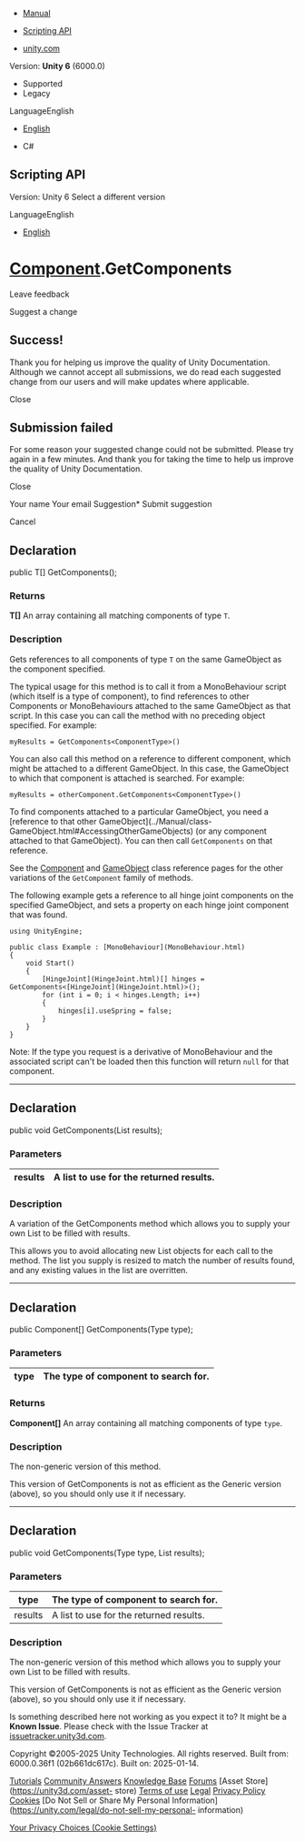 [ ]()

  * [Manual](../Manual/index.html)
  * [Scripting API](../ScriptReference/index.html)

  * [unity.com](https://unity.com/)

Version: **Unity 6** (6000.0)

  * Supported
  * Legacy

LanguageEnglish

  * [English]()

  * C#

[ ](https://docs.unity3d.com)

## Scripting API

Version: Unity 6 Select a different version

LanguageEnglish

  * [English]()

#  [Component](Component.html).GetComponents

Leave feedback

Suggest a change

## Success!

Thank you for helping us improve the quality of Unity Documentation. Although
we cannot accept all submissions, we do read each suggested change from our
users and will make updates where applicable.

Close

## Submission failed

For some reason your suggested change could not be submitted. Please <a>try
again</a> in a few minutes. And thank you for taking the time to help us
improve the quality of Unity Documentation.

Close

Your name Your email Suggestion* Submit suggestion

Cancel

[ ]()

## Declaration

public T[] GetComponents();

### Returns

**T[]** An array containing all matching components of type `T`.

### Description

Gets references to all components of type `T` on the same GameObject as the
component specified.

The typical usage for this method is to call it from a MonoBehaviour script
(which itself is a type of component), to find references to other Components
or MonoBehaviours attached to the same GameObject as that script. In this case
you can call the method with no preceding object specified. For example:  
  
`myResults = GetComponents<ComponentType>()`  
  
You can also call this method on a reference to different component, which
might be attached to a different GameObject. In this case, the GameObject to
which that component is attached is searched. For example:  
  
`myResults = otherComponent.GetComponents<ComponentType>()`  
  
To find components attached to a particular GameObject, you need a [reference
to that other GameObject](../Manual/class-
GameObject.html#AccessingOtherGameObjects) (or any component attached to that
GameObject). You can then call `GetComponents` on that reference.  
  
See the [Component](Component.html) and [GameObject](GameObject.html) class
reference pages for the other variations of the `GetComponent` family of
methods.  
  
The following example gets a reference to all hinge joint components on the
specified GameObject, and sets a property on each hinge joint component that
was found.

    
    
    using UnityEngine;  
      
    public class Example : [MonoBehaviour](MonoBehaviour.html)
    {
        void Start()
        {
            [HingeJoint](HingeJoint.html)[] hinges = GetComponents<[HingeJoint](HingeJoint.html)>();
            for (int i = 0; i < hinges.Length; i++)
            {
                hinges[i].useSpring = false;
            }
        }
    }
    

Note: If the type you request is a derivative of MonoBehaviour and the
associated script can't be loaded then this function will return `null` for
that component.

* * *

## Declaration

public void GetComponents(List<T> results);

### Parameters

results | A list to use for the returned results.  
---|---  
  
### Description

A variation of the GetComponents method which allows you to supply your own
List to be filled with results.

This allows you to avoid allocating new List objects for each call to the
method. The list you supply is resized to match the number of results found,
and any existing values in the list are overritten.

* * *

## Declaration

public Component[] GetComponents(Type type);

### Parameters

type | The type of component to search for.  
---|---  
  
### Returns

**Component[]** An array containing all matching components of type `type`.

### Description

The non-generic version of this method.

This version of GetComponents is not as efficient as the Generic version
(above), so you should only use it if necessary.

* * *

## Declaration

public void GetComponents(Type type, List<Component> results);

### Parameters

type | The type of component to search for.  
---|---  
results | A list to use for the returned results.  
  
### Description

The non-generic version of this method which allows you to supply your own
List to be filled with results.

This version of GetComponents is not as efficient as the Generic version
(above), so you should only use it if necessary.

Is something described here not working as you expect it to? It might be a
**Known Issue**. Please check with the Issue Tracker at
[issuetracker.unity3d.com](https://issuetracker.unity3d.com).

Copyright ©2005-2025 Unity Technologies. All rights reserved. Built from:
6000.0.36f1 (02b661dc617c). Built on: 2025-01-14.

[Tutorials](https://unity3d.com/learn) [Community
Answers](https://answers.unity3d.com) [Knowledge
Base](https://support.unity3d.com/hc/en-us)
[Forums](https://forum.unity3d.com) [Asset Store](https://unity3d.com/asset-
store) [Terms of use](https://docs.unity3d.com/Manual/TermsOfUse.html)
[Legal](https://unity.com/legal) [Privacy
Policy](https://unity.com/legal/privacy-policy)
[Cookies](https://unity.com/legal/cookie-policy) [Do Not Sell or Share My
Personal Information](https://unity.com/legal/do-not-sell-my-personal-
information)

[Your Privacy Choices (Cookie Settings)](javascript:void\(0\);)


